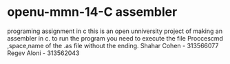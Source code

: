 # openu-mmn-14-C assembler
programing assignment in c
this is an open unniversity project of making an assembler in c.
to run the program you need to execute the file Proccescmd ,space,name of the .as file without the ending.
Shahar Cohen - 313566077
Regev Aloni - 313562043
